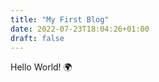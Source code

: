 ```yaml
---
title: "My First Blog"
date: 2022-07-23T18:04:26+01:00
draft: false
---
```


Hello World! :earth_africa:
